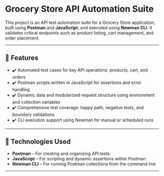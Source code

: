 # Grocery Store API Automation Suite

This project is an API test automation suite for a Grocery Store application, built using **Postman** and **JavaScript**, and executed using **Newman CLI**. It validates critical endpoints such as product listing, cart management, and order placement.

---

## 📌 Features

- ✔️ Automated test cases for key API operations: products, cart, and orders
- ✔️ Postman scripts written in JavaScript for assertions and error handling
- ✔️ Dynamic data and modularized request structure using environment and collection variables
- ✔️ Comprehensive test coverage: happy path, negative tests, and boundary validations
- ✔️ CLI execution support using Newman for manual or scheduled runs

---

## 🧪 Technologies Used

- **Postman** – For creating and organizing API tests
- **JavaScript** – For scripting and dynamic assertions within Postman
- **Newman CLI** – For running Postman collections from the command line

---
